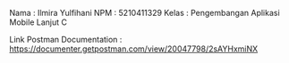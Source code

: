 Nama : Ilmira Yulfihani
NPM : 5210411329
Kelas : Pengembangan Aplikasi Mobile Lanjut C







Link Postman Documentation : https://documenter.getpostman.com/view/20047798/2sAYHxmiNX
